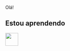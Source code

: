 Olá!
## Estou aprendendo

<img src="https://cdn.jsdelivr.net/gh/devicons/devicon/icons/java/java-original.svg" width="40" height="40"/> 
